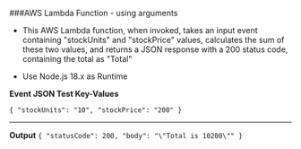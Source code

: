 ###AWS Lambda Function - using arguments

- This AWS Lambda function, when invoked, takes an input event containing "stockUnits" and "stockPrice" values, calculates the sum of these two values, and returns a JSON response with a 200 status code, containing the total as "Total"

- Use Node.js 18.x as Runtime

**Event JSON Test Key-Values**

`{
  "stockUnits": "10",
  "stockPrice": "200"
}`

--------------------------------------------------------------------------------------------------------------------------------------------------

**Output**
`{
  "statusCode": 200,
  "body": "\"Total is 10200\""
}`
